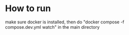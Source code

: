 # How to run

make sure docker is installed, then do "docker compose -f compose.dev.yml watch" in the main directory
